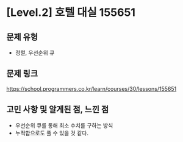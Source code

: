 # [Level.2] 호텔 대실 155651

## 문제 유형
- 정렬, 우선순위 큐

## 문제 링크
https://school.programmers.co.kr/learn/courses/30/lessons/155651

## 고민 사항 및 알게된 점, 느낀 점
- 우선순위 큐를 통해 최소 수치를 구하는 방식
- 누적합으로도 풀 수 있을 것 같다.
